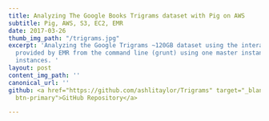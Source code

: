 ```yaml
---
title: Analyzing The Google Books Trigrams dataset with Pig on AWS
subtitle: Pig, AWS, S3, EC2, EMR
date: 2017-03-26
thumb_img_path: "/trigrams.jpg"
excerpt: 'Analyzing the Google Trigrams ~120GB dataset using the interactive PIG shell
  provided by EMR from the command line (grunt) using one master instance and 15 core
  instances. '
layout: post
content_img_path: ''
canonical_url: ''
github: <a href="https://github.com/ashlitaylor/Trigrams" target="_blank" class="btn
  btn-primary">GitHub Repository</a>

---
```

